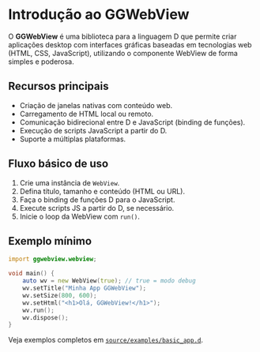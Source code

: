 # Introdução ao GGWebView

O **GGWebView** é uma biblioteca para a linguagem D que permite criar aplicações desktop com interfaces gráficas baseadas em tecnologias web (HTML, CSS, JavaScript), utilizando o componente WebView de forma simples e poderosa.

## Recursos principais

- Criação de janelas nativas com conteúdo web.
- Carregamento de HTML local ou remoto.
- Comunicação bidirecional entre D e JavaScript (binding de funções).
- Execução de scripts JavaScript a partir do D.
- Suporte a múltiplas plataformas.

## Fluxo básico de uso

1. Crie uma instância de `WebView`.
2. Defina título, tamanho e conteúdo (HTML ou URL).
3. Faça o binding de funções D para o JavaScript.
4. Execute scripts JS a partir do D, se necessário.
5. Inicie o loop da WebView com `run()`.

## Exemplo mínimo

```d
import ggwebview.webview;

void main() {
    auto wv = new WebView(true); // true = modo debug
    wv.setTitle("Minha App GGWebView");
    wv.setSize(800, 600);
    wv.setHtml("<h1>Olá, GGWebView!</h1>");
    wv.run();
    wv.dispose();
}
```

Veja exemplos completos em [`source/examples/basic_app.d`](source/examples/basic_app.d).